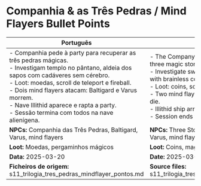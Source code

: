 # Companhia & as Três Pedras / Mind Flayers  Bullet Points

| Português                                                                                                                                                                                                                                                                                                                                                   | English                                                                                                                                                                                                                                                                                                                                                     |
| ----------------------------------------------------------------------------------------------------------------------------------------------------------------------------------------------------------------------------------------------------------------------------------------------------------------------------------------------------------- | ----------------------------------------------------------------------------------------------------------------------------------------------------------------------------------------------------------------------------------------------------------------------------------------------------------------------------------------------------------- |
| - Companhia pede à party para recuperar as três pedras mágicas.<br>- Investigam templo no pântano, aldeia dos sapos com cadáveres sem cérebro.<br>- Loot: moedas, scroll de teleport e fireball.<br>- Dois mind flayers atacam: Baltigard e Varus morrem.<br>- Nave Illithid aparece e rapta a party.<br>- Sessão termina com todos na nave alienígena.<br> | - The Company asks the party to recover the three magic stones.<br>- Investigate swamp temple, frogfolk village with brainless corpses.<br>- Loot: coins, scrolls of teleport and fireball.<br>- Two mind flayers attack: Baltigard and Varus die.<br>- Illithid ship arrives and abducts the party.<br>- Session ends with everyone on the alien ship.<br> |
| **NPCs:** Companhia das Três Pedras, Baltigard, Varus, mind flayers                                                                                                                                                                                                                                                                                         | **NPCs:** Three Stones Company, Baltigard, Varus, mind flayers                                                                                                                                                                                                                                                                                              |
| **Loot:** Moedas, pergaminhos mágicos                                                                                                                                                                                                                                                                                                                       | **Loot:** Coins, magic scrolls                                                                                                                                                                                                                                                                                                                              |
| **Data:** 2025-03-20                                                                                                                                                                                                                                                                                                                                        | **Date:** 2025-03-20                                                                                                                                                                                                                                                                                                                                        |
| **Ficheiros de origem:** s11_trilogia_tres_pedras_mindflayer_pontos.md                                                                                                                                                                                                                                                                                      | **Source files:** s11_trilogia_tres_pedras_mindflayer_pontos.md                                                                                                                                                                                                                                                                                             |



















